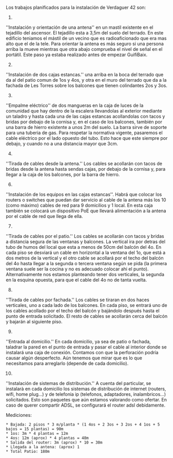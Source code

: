 Los trabajos planificados para la instalación de Verdaguer 42 son:

1.
''Instalación y orientación de una antena'' en un mastil existente en el tejadillo del ascensor.
El tejadillo esta a 3,5m del suelo del terrado.
En este edificio teniamos el mástil de un vecino que es radioaficionado que era mas alto que el de la tele.
Para orientar la antena es más seguro si una persona arriba la mueve
mientras que otra abajo comprueba el nivel de señal en el portátil.
Este paso ya estaba realizado antes de empezar GuifiBaix.

2.
''Instalación de dos cajas estancas.''
una arriba en la boca del terrado que da al del patio comun de 1os y 4os,
y otra en el muro del terrado que da a la fachada de Les Torres
sobre los balcones que tienen colindantes 2os y 3os.

3.
''Empalme eléctrico''
de dos mangueras en la caja de luces de la comunidad que hay dentro de la escalera
llevandolas al exterior mediante un taladro
y hasta cada una de las cajas estancas
acollandolas con tacos y bridas por debajo de la cornisa
y, en el caso de los balcones,
también por una barra de hierro existente a unos 2m del suelo.
La barra sirve de soporte para una tuberia de gas.
Para respetar la normativa vigente,
pasaremos el cable eléctrico por el lado opuesto del tubo.
Esto hace que este siempre por debajo,
y cuando no a una distancia mayor que 3cm.

4.
''Tirada de cables desde la antena.''
Los cables se acollarán con tacos de bridas
desde la antena hasta sendas cajas,
por debajo de la cornisa y,
para llegar a la caja de los balcones, por la barra de hierro.

6.
''Instalación de los equipos en las cajas estancas''.
Habrá que colocar los routers o switches que puedan dar servicio
al cable de la antena más los 10 (como máximo) cables de red para 9 domicilios y 1 local.
En esta caja también se colocará un dispositivo PoE que llevará alimentación
a la antena por el cable de red que llega de ella.



7.
''Tirada de cables por el patio.''
Los cables se acollarán con tacos y bridas
a distancia segura de las ventanas y balcones.
La vertical ira por detras del tubo de humos del local
que esta a menos de 50cm del balcón del 4o.
En cada piso se desviará un cable en horizontal a la ventana del 1o,
que está a dos metros de la vertical
y el otro cable se acollará por el techo del balcón del 4o
hasta llegar a la segunda o tercera ventana según se pida
(la primera ventana suele ser la cocina y no es adecuado colocar ahi el punto).
Alternativamente nos estamos planteando tener dos verticales,
la segunda en la esquina opuesta,
para que el cable del 4o no de tanta vuelta.

8.
''Tirada de cables por fachada.''
Los cables se tiraran en dos haces verticales,
uno a cada lado de los balcones.
En cada piso, se entrará uno de los cables
acollado por el techo del balcón y bajándolo después hasta el punto de entrada solicitado.
El resto de cables se acollarán cerca del balcón y bajarán al siguiente piso.

9.
''Entrada al domicilio.''
En cada domicilio, ya sea de patio o fachada, taladrar la pared en el
punto de entrada y pasar el cable al interior donde se instalará una
caja de conexión.
Contamos con que la perforación podría causar algún desperfecto.
Aún tenemos que mirar que es lo que necesitamos para
arreglarlo (depende de cada domicilio).

10.
''Instalación de sistemas de distribución.''
A cuenta del particular,
se instalarà en cada domicilio los sistemas de distribución
de internet (routers, wifi, home plug...)
y de telefonia ip (telefonos, adaptadores, inalambricos...) solicitados.
Esto son paquetes que aún estamos valorando como ofertar.
En caso de querer compartir ADSL, se configurará el router adsl debidamente.


Mediciones:

	* Bajada: 2 pisos * 3 m/planta * (1 4os + 2 3os + 3 2os + 4 1os + 5 bajos = 15 plantas) = 90m
	* 1os: 3m * 4 plantas = 12m
	* 4os: 12m (aprox) * 4 plantas = 48m
	* Salida del router: 3m (aprox) * 10 = 30m
	* Llegada a la antena: (aprox) 1
	* Total Patio: 180m
